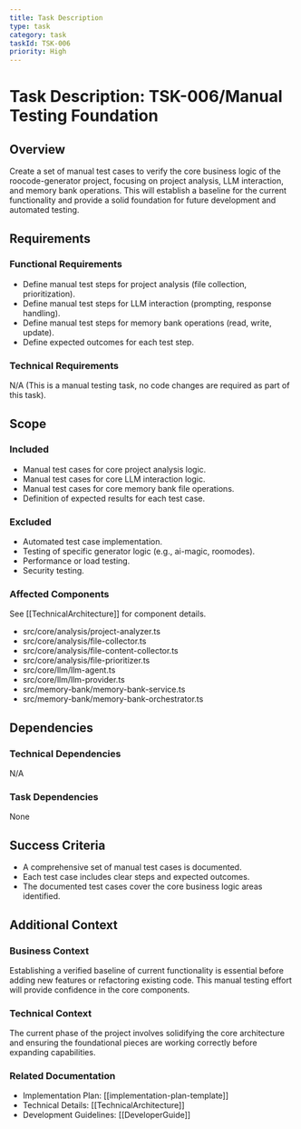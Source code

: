 ```yaml
---
title: Task Description
type: task
category: task
taskId: TSK-006
priority: High
---
```


# Task Description: TSK-006/Manual Testing Foundation

## Overview

Create a set of manual test cases to verify the core business logic of the roocode-generator project, focusing on project analysis, LLM interaction, and memory bank operations. This will establish a baseline for the current functionality and provide a solid foundation for future development and automated testing.

## Requirements

### Functional Requirements

- Define manual test steps for project analysis (file collection, prioritization).
- Define manual test steps for LLM interaction (prompting, response handling).
- Define manual test steps for memory bank operations (read, write, update).
- Define expected outcomes for each test step.

### Technical Requirements

N/A (This is a manual testing task, no code changes are required as part of this task).

## Scope

### Included

- Manual test cases for core project analysis logic.
- Manual test cases for core LLM interaction logic.
- Manual test cases for core memory bank file operations.
- Definition of expected results for each test case.

### Excluded

- Automated test case implementation.
- Testing of specific generator logic (e.g., ai-magic, roomodes).
- Performance or load testing.
- Security testing.

### Affected Components

See [[TechnicalArchitecture]] for component details.

- src/core/analysis/project-analyzer.ts
- src/core/analysis/file-collector.ts
- src/core/analysis/file-content-collector.ts
- src/core/analysis/file-prioritizer.ts
- src/core/llm/llm-agent.ts
- src/core/llm/llm-provider.ts
- src/memory-bank/memory-bank-service.ts
- src/memory-bank/memory-bank-orchestrator.ts

## Dependencies

### Technical Dependencies

N/A

### Task Dependencies

None

## Success Criteria

- A comprehensive set of manual test cases is documented.
- Each test case includes clear steps and expected outcomes.
- The documented test cases cover the core business logic areas identified.

## Additional Context

### Business Context

Establishing a verified baseline of current functionality is essential before adding new features or refactoring existing code. This manual testing effort will provide confidence in the core components.

### Technical Context

The current phase of the project involves solidifying the core architecture and ensuring the foundational pieces are working correctly before expanding capabilities.

### Related Documentation

- Implementation Plan: [[implementation-plan-template]]
- Technical Details: [[TechnicalArchitecture]]
- Development Guidelines: [[DeveloperGuide]]
